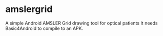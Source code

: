 # amslergrid
A simple Android AMSLER Grid drawing tool for optical patients
It needs Basic4Android to compile to an APK.
